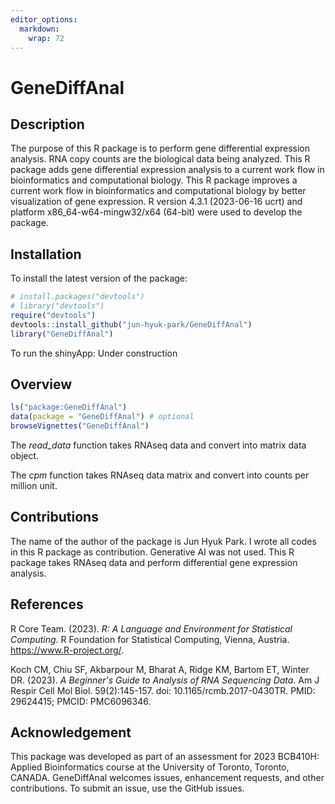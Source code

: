 ```yaml
---
editor_options: 
  markdown: 
    wrap: 72
---
```


<!-- README.md is generated from README.Rmd. Please edit that file -->

# GeneDiffAnal

<!-- badges: start -->

<!-- badges: end -->

## Description

The purpose of this R package is to perform gene differential expression
analysis. RNA copy counts are the biological data being analyzed. This R
package adds gene differential expression analysis to a current work
flow in bioinformatics and computational biology. This R package
improves a current work flow in bioinformatics and computational biology
by better visualization of gene expression. R version 4.3.1 (2023-06-16
ucrt) and platform x86_64-w64-mingw32/x64 (64-bit) were used to develop
the package.

## Installation

To install the latest version of the package:

``` r
# install.packages("devtools")
# library("devtools")
require("devtools")
devtools::install_github("jun-hyuk-park/GeneDiffAnal")
library("GeneDiffAnal")
```

To run the shinyApp: Under construction

## Overview

``` r
ls("package:GeneDiffAnal")
data(package = "GeneDiffAnal") # optional
browseVignettes("GeneDiffAnal")
```

The *read_data* function takes RNAseq data and convert into matrix data object.

The *cpm* function takes RNAseq data matrix and convert into counts per million 
unit.

## Contributions

The name of the author of the package is Jun Hyuk Park. I wrote all
codes in this R package as contribution. Generative AI was not used.
This R package takes RNAseq data and perform differential gene
expression analysis.

## References

R Core Team. (2023). *R: A Language and Environment for Statistical
Computing*. R Foundation for Statistical Computing, Vienna, Austria.
<https://www.R-project.org/>.

Koch CM, Chiu SF, Akbarpour M, Bharat A, Ridge KM, Bartom ET, Winter DR.
(2023). *A Beginner's Guide to Analysis of RNA Sequencing Data.* Am J
Respir Cell Mol Biol. 59(2):145-157. doi: 10.1165/rcmb.2017-0430TR.
PMID: 29624415; PMCID: PMC6096346.

## Acknowledgement

This package was developed as part of an assessment for 2023 BCB410H:
Applied Bioinformatics course at the University of Toronto, Toronto,
CANADA. GeneDiffAnal welcomes issues, enhancement requests, and other
contributions. To submit an issue, use the GitHub issues.
